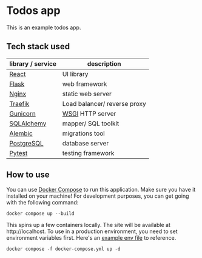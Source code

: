 # Todos app

This is an example todos app.

## Tech stack used

| library / service                                      | description                                     |
| ------------------------------------------------------ | ----------------------------------------------- |
| [React](https://github.com/facebook/react)             | UI library                                      |
| [Flask](https://github.com/pallets/flask)              | web framework                                   |
| [Nginx](https://github.com/nginx/nginx)                | static web server                               |
| [Traefik](https://github.com/traefik/traefik)          | Load balancer/ reverse proxy                    |
| [Gunicorn](https://github.com/benoitc/gunicorn)        | [WSGI](https://wsgi.readthedocs.io) HTTP server |
| [SQLAlchemy](https://github.com/sqlalchemy/sqlalchemy) | mapper/ SQL toolkit                             |
| [Alembic](https://github.com/sqlalchemy/alembic)       | migrations tool                                 |
| [PostgreSQL](https://github.com/postgres/postgres)     | database server                                 |
| [Pytest](https://github.com/pytest-dev/pytest)         | testing framework                               |

## How to use

You can use [Docker Compose](https://github.com/docker/compose) to run this application.
Make sure you have it installed on your machine! For development purposes, you can get
going with the following command:

```text
docker compose up --build
```

This spins up a few containers locally. The site will be available at
http://localhost. To use in a production environment, you need to set environment
variables first. Here's an [example env file](example.env) to reference.

```text
docker compose -f docker-compose.yml up -d
```
